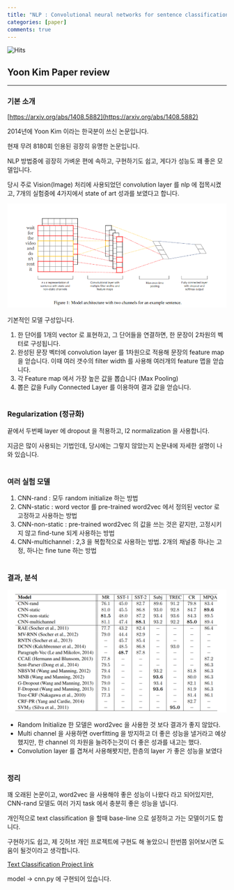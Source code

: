 ```yaml
---
title: "NLP : Convolutional neural networks for sentence classification, 2014"
categories: [paper]
comments: true
---
```

![Hits](https://hitcounter.pythonanywhere.com/count/tag.svg?url=https%3A%2F%2Fpaper-cat.github.io%2F2020-08%2Fpaper1)
## Yoon Kim Paper review
---
### 기본 소개

[https://arxiv.org/abs/1408.5882](https://arxiv.org/abs/1408.5882)

2014년에 Yoon Kim 이라는 한국분이 쓰신 논문입니다.

현재 무려 8180회 인용된 굉장히 유명한 논문입니다.

NLP 방법중에 굉장히 가벼운 편에 속하고, 구현하기도 쉽고, 게다가 성능도 꽤 좋은 모델입니다.

당시 주로 Vision(Image) 처리에 사용되었던 convolution layer 를 nlp 에 접목시켰고, 7개의 실험중에 4가지에서 state of art 성과를 보였다고 합니다.

![model_architecture](../assets/post_img/paper/paper1_1.png)

기본적인 모델 구성입니다. 

1. 한 단어를 1개의 vector 로 표현하고, 그 단어들을 연결하면, 한 문장이 2차원의 벡터로 구성됩니다. 
2. 완성된 문장 벡터에 convolution layer 를 1차원으로 적용해 문장의 feature map 을 얻습니다. 이때 여러 갯수의 filter width 를 사용해 여러개의 feature 맵을 얻습니다.
3. 각 Feature map 에서 가장 높은 값을 뽑습니다 (Max Pooling)
4. 뽑은 값을 Fully Connected Layer 를 이용하여 결과 값을 얻습니다.
<br /><br />

### Regularization (정규화)

끝에서 두번째 layer 에 dropout 을 적용하고, l2 normalization 을 사용합니다.

지금은 많이 사용되는 기법인데, 당시에는 그렇지 않았는지 논문내에 자세한 설명이 나와 있습니다.
<br /><br />

### 여러 실험 모델

1. CNN-rand : 모두 random initialize 하는 방법
2. CNN-static : word vector 를 pre-trained word2vec 에서 정의된 vector 로 고정하고 사용하는 방법
3. CNN-non-static : pre-trained word2vec 의 값을 쓰는 것은 같지만, 고정시키지 않고 find-tune 되게 사용하는 방법
4. CNN-multichannel : 2,3 을 복합적으로 사용하는 방법.  2개의 채널중 하나는 고정, 하나는 fine tune 하는 방법
<br /><br />

### 결과, 분석

![result](../assets/post_img/paper/paper1_2.png)


- Random Initialize  한 모델은 word2vec 을 사용한 것 보다 결과가 좋지 않았다.
- Multi channel 을 사용하면 overfitting 을 방지하고 더 좋은 성능을 낼거라고 예상했지만, 한 channel 의 차원을 늘려주는것이 더 좋은 성과를 내고는 했다.
- Convolution layer 를 겹쳐서 사용해봣지만, 한층의 layer 가 좋은 성능을 보였다
<br /><br />


### 정리

꽤 오래된 논문이고, word2vec 을 사용해야 좋은 성능이 나왔다 라고 되어있지만, CNN-rand 모델도 여러 가지 task 에서 충분히 좋은 성능을 냅니다.

개인적으로 text classification 을 할때 base-line 으로 설정하고 가는 모델이기도 합니다.

구현하기도 쉽고, 제 깃허브 개인 프로젝트에 구현도 해 놓았으니 한번쯤 읽어보시면 도움이 될것이라고 생각합니다.

[Text Classification Project link](https://github.com/paper-cat/Text-Classifications)

model -> cnn.py 에 구현되어 있습니다.